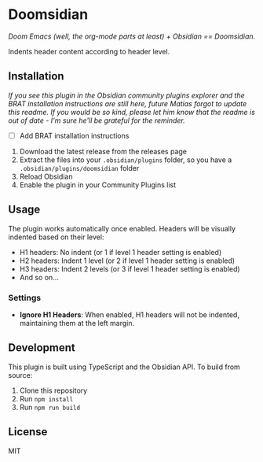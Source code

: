 # Doomsidian

*Doom Emacs (well, the org-mode parts at least) + Obsidian == Doomsidian.*

Indents header content according to header level.

## Installation

*If you see this plugin in the Obsidian community plugins explorer and the BRAT installation instructions are still here, future Matias forgot to update this readme. If you would be so kind, please let him know that the readme is out of date - I'm sure he'll be grateful for the reminder.*

- [ ] Add BRAT installation instructions

1. Download the latest release from the releases page
2. Extract the files into your `.obsidian/plugins` folder, so you have a `.obsidian/plugins/doomsidian` folder
3. Reload Obsidian
4. Enable the plugin in your Community Plugins list

## Usage

The plugin works automatically once enabled. Headers will be visually indented based on their level:

- H1 headers: No indent (or 1 if level 1 header setting is enabled)
- H2 headers: Indent 1 level (or 2 if level 1 header setting is enabled)
- H3 headers: Indent 2 levels (or 3 if level 1 header setting is enabled)
- And so on...

### Settings

- **Ignore H1 Headers**: When enabled, H1 headers will not be indented, maintaining them at the left margin.

## Development

This plugin is built using TypeScript and the Obsidian API. To build from source:

1. Clone this repository
2. Run `npm install`
3. Run `npm run build`

## License

MIT
